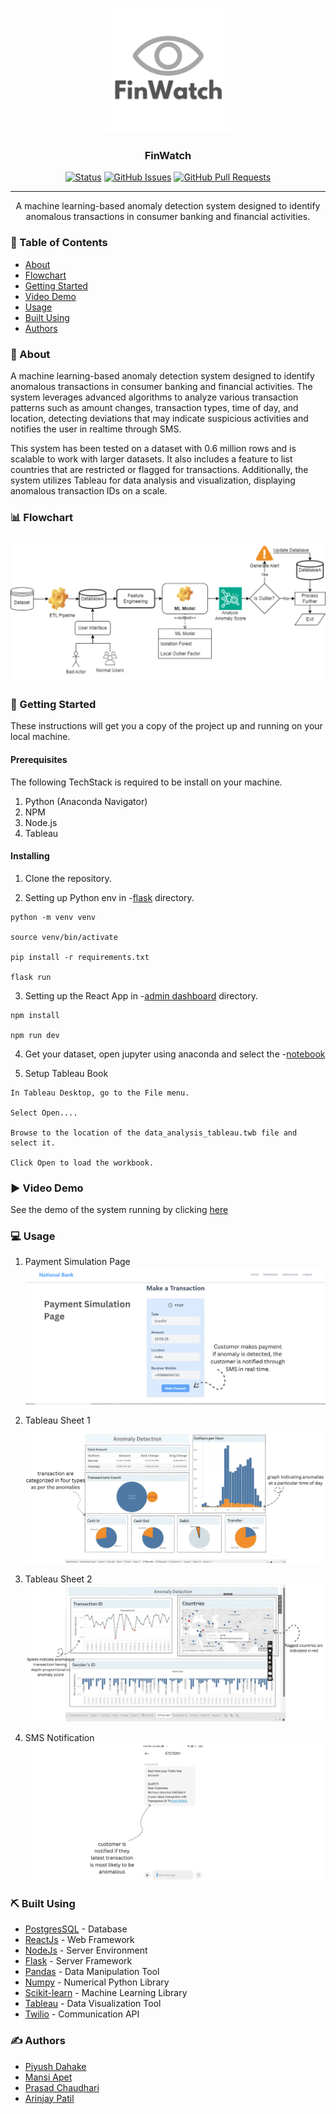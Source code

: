 <p align="center">
  <a href="" rel="noopener">
 <img width=200px height=200px src="./images/logo.png" alt="Project logo"></a>
</p>

<h3 align="center">FinWatch</h3>

<div align="center">

  [![Status](https://img.shields.io/badge/status-active-success.svg)]() 
  [![GitHub Issues](https://img.shields.io/github/issues/piyush960/FinWatch.svg)](https://github.com/piyush960/FinWatch/issues)
  [![GitHub Pull Requests](https://img.shields.io/github/issues-pr/piyush960/FinWatch.svg)](https://github.com/piyush960/FinWatch/pulls)

</div>

---

<p align="center"> A machine learning-based anomaly detection system designed to identify anomalous transactions in consumer banking and financial activities.
    <br> 
</p>

### 📝 Table of Contents
- [About](#about)
- [Flowchart](#flowchart)
- [Getting Started](#getting_started)
- [Video Demo](#demo)
- [Usage](#usage)
- [Built Using](#built_using)
- [Authors](#authors)

### 📕 About <a name = "about"></a>
A machine learning-based anomaly detection system designed to identify anomalous transactions in consumer banking and financial activities. The system leverages advanced algorithms to analyze various transaction patterns such as amount changes, transaction types, time of day, and location, detecting deviations that may indicate suspicious activities and notifies the user in realtime through SMS.

This system has been tested on a dataset with 0.6 million rows and is scalable to work with larger datasets. It also includes a feature to list countries that are restricted or flagged for transactions. Additionally, the system utilizes Tableau for data analysis and visualization, displaying anomalous transaction IDs on a scale.

### 📊 Flowchart <a name = "flowchart"></a>
![Flowchart](./images/flowchart.png)


### 🏁 Getting Started <a name = "getting_started"></a>
These instructions will get you a copy of the project up and running on your local machine.

#### Prerequisites
The following TechStack is required to be install on your machine.
1. Python (Anaconda Navigator)
2. NPM
3. Node.js
4. Tableau

#### Installing
1. Clone the repository.

2. Setting up Python env in -[flask](./flask/) directory.
``` shell
python -m venv venv

source venv/bin/activate

pip install -r requirements.txt

flask run
```

3. Setting up the React App in -[admin dashboard](./admin%20dashboard/) directory.
``` shell
npm install 

npm run dev
```

4. Get your dataset, open jupyter using anaconda and select the -[notebook](./notebook/)

5. Setup Tableau Book
``` shell
In Tableau Desktop, go to the File menu.

Select Open....

Browse to the location of the data_analysis_tableau.twb file and select it.

Click Open to load the workbook.
```

### ▶️ Video Demo <a name = "demo"></a>
See the demo of the system running by clicking [here](https://drive.google.com/file/d/1b4Ho3t4lNqPouC1mzqGA30q8dm_oIiN8/view?usp=sharing)

### 💻 Usage <a name="usage"></a>
1. Payment Simulation Page
![payment](./images/payment_page.png)

2. Tableau Sheet 1
![tableau](./images/tableau_sheet_1.png)

3. Tableau Sheet 2
![tableau](./images/tableau_sheet_2.png)

4. SMS Notification
![sms](./images/sms_screenshot.png)


### ⛏️ Built Using <a name = "built_using"></a>
- [PostgresSQL](https://www.mongodb.com/) - Database
- [ReactJs](https://vuejs.org/) - Web Framework
- [NodeJs](https://nodejs.org/en/) - Server Environment
- [Flask](https://expressjs.com/) - Server Framework
- [Pandas](https://pandas.pydata.org/) - Data Manipulation Tool
- [Numpy](https://numpy.org/) - Numerical Python Library
- [Scikit-learn](https://scikit-learn.org/) - Machine Learning Library
- [Tableau](https://www.tableau.com/) - Data Visualization Tool
- [Twilio](https://www.twilio.com/en-us) - Communication API


### ✍️ Authors <a name = "authors"></a>
- [Piyush Dahake](https://github.com/piyush960)
- [Mansi Apet](https://github.com/mansi-ui)
- [Prasad Chaudhari](https://github.com/prasadac07)
- [Arinjay Patil](https://github.com/arinjay-04)
